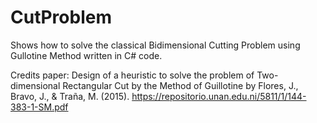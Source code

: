 # CutProblem
Shows how to solve the classical Bidimensional Cutting Problem using Gullotine Method written in C# code.

Credits paper: 
Design of a heuristic to solve the problem of Two-dimensional Rectangular Cut by the Method of Guillotine by Flores, J., Bravo, J., & Traña, M. (2015).
https://repositorio.unan.edu.ni/5811/1/144-383-1-SM.pdf
